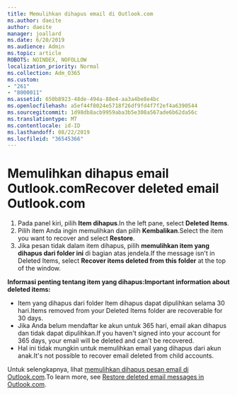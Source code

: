 ```yaml
---
title: Memulihkan dihapus email di Outlook.com
ms.author: daeite
author: daeite
manager: joallard
ms.date: 6/20/2019
ms.audience: Admin
ms.topic: article
ROBOTS: NOINDEX, NOFOLLOW
localization_priority: Normal
ms.collection: Adm_O365
ms.custom:
- "261"
- "8000011"
ms.assetid: 650b8923-48de-494a-88e4-aa3a4be8e4bc
ms.openlocfilehash: a5ef44f8024e5718f26df9fd4f7f2ef4a6390544
ms.sourcegitcommit: 1d98db8acb9959aba3b5e308a567ade6b62da56c
ms.translationtype: MT
ms.contentlocale: id-ID
ms.lasthandoff: 08/22/2019
ms.locfileid: "36545366"
---
```

# <a name="recover-deleted-email-outlookcom"></a><span data-ttu-id="df2cf-102">Memulihkan dihapus email Outlook.com</span><span class="sxs-lookup"><span data-stu-id="df2cf-102">Recover deleted email Outlook.com</span></span>

1. <span data-ttu-id="df2cf-103">Pada panel kiri, pilih **Item dihapus**.</span><span class="sxs-lookup"><span data-stu-id="df2cf-103">In the left pane, select **Deleted Items**.</span></span>
2. <span data-ttu-id="df2cf-104">Pilih item Anda ingin memulihkan dan pilih **Kembalikan**.</span><span class="sxs-lookup"><span data-stu-id="df2cf-104">Select the item you want to recover and select **Restore**.</span></span>
3. <span data-ttu-id="df2cf-105">Jika pesan tidak dalam item dihapus, pilih **memulihkan item yang dihapus dari folder ini** di bagian atas jendela.</span><span class="sxs-lookup"><span data-stu-id="df2cf-105">If the message isn't in Deleted Items, select **Recover items deleted from this folder** at the top of the window.</span></span>

 <span data-ttu-id="df2cf-106">**Informasi penting tentang item yang dihapus:**</span><span class="sxs-lookup"><span data-stu-id="df2cf-106">**Important information about deleted items:**</span></span>
  
- <span data-ttu-id="df2cf-107">Item yang dihapus dari folder Item dihapus dapat dipulihkan selama 30 hari.</span><span class="sxs-lookup"><span data-stu-id="df2cf-107">Items removed from your Deleted Items folder are recoverable for 30 days.</span></span>
- <span data-ttu-id="df2cf-108">Jika Anda belum mendaftar ke akun untuk 365 hari, email akan dihapus dan tidak dapat dipulihkan.</span><span class="sxs-lookup"><span data-stu-id="df2cf-108">If you haven't signed into your account for 365 days, your email will be deleted and can't be recovered.</span></span>
- <span data-ttu-id="df2cf-109">Hal ini tidak mungkin untuk memulihkan email yang dihapus dari akun anak.</span><span class="sxs-lookup"><span data-stu-id="df2cf-109">It's not possible to recover email deleted from child accounts.</span></span>

<span data-ttu-id="df2cf-110">Untuk selengkapnya, lihat [memulihkan dihapus pesan email di Outlook.com](https://support.office.com/article/cf06ab1b-ae0b-418c-a4d9-4e895f83ed50?wt.mc_id=Office_Outlook_com_Alchemy).</span><span class="sxs-lookup"><span data-stu-id="df2cf-110">To learn more, see [Restore deleted email messages in Outlook.com](https://support.office.com/article/cf06ab1b-ae0b-418c-a4d9-4e895f83ed50?wt.mc_id=Office_Outlook_com_Alchemy).</span></span>
